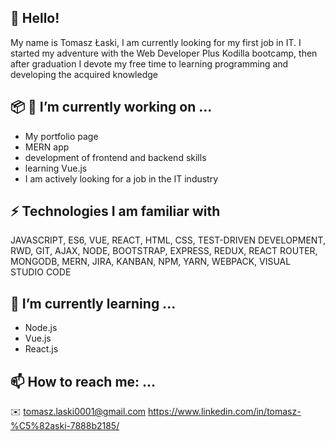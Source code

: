 ## 👋 Hello!

My name is Tomasz Łaski, I am currently looking for my first job in IT. I started my adventure with the Web Developer Plus Kodilla bootcamp, then after graduation I devote my free time to learning programming and developing the acquired knowledge
## 📦 🔭 I’m currently working on ...
* My portfolio page
* MERN app
* development of frontend and backend skills
* learning Vue.js
* I am actively looking for a job in the IT industry
## ⚡ Technologies I am familiar with

JAVASCRIPT, ES6, VUE, REACT, HTML, CSS, TEST-DRIVEN DEVELOPMENT, RWD, GIT, AJAX, NODE, BOOTSTRAP, EXPRESS, REDUX, REACT ROUTER, MONGODB, MERN, JIRA, KANBAN, NPM, YARN, WEBPACK, VISUAL STUDIO CODE

## 🌱 I’m currently learning ...
* Node.js
* Vue.js
* React.js

## 📫 How to reach me: ...
✉️ tomasz.laski0001@gmail.com
https://www.linkedin.com/in/tomasz-%C5%82aski-7888b2185/

